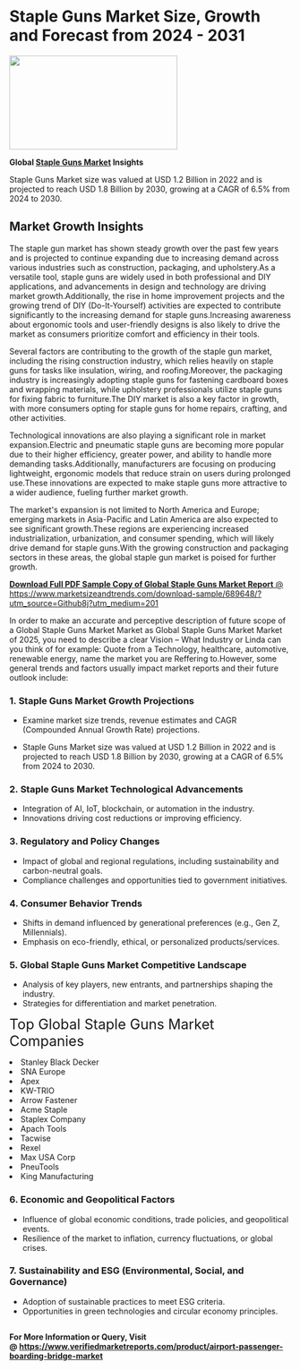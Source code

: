 <H1>Staple Guns Market Size, Growth and Forecast from 2024 - 2031</H1><img class="aligncenter size-medium wp-image-584254" src="https://thirdeyenews.in/wp-content/uploads/2024/09/Global-Market-Research-300x168.jpeg" alt="" width="300" height="168" /><p><strong>Global&nbsp;<a href="https://www.marketsizeandtrends.com/download-sample/689648/?utm_source=Github8j?utm_medium=201">Staple Guns Market</a> Insights</strong></p><p>Staple Guns Market size was valued at USD 1.2 Billion in 2022 and is projected to reach USD 1.8 Billion by 2030, growing at a CAGR of 6.5% from 2024 to 2030.</p><p><h2>Market Growth Insights</h2> <p>The staple gun market has shown steady growth over the past few years and is projected to continue expanding due to increasing demand across various industries such as construction, packaging, and upholstery.As a versatile tool, staple guns are widely used in both professional and DIY applications, and advancements in design and technology are driving market growth.Additionally, the rise in home improvement projects and the growing trend of DIY (Do-It-Yourself) activities are expected to contribute significantly to the increasing demand for staple guns.Increasing awareness about ergonomic tools and user-friendly designs is also likely to drive the market as consumers prioritize comfort and efficiency in their tools.</p> <p><a href="#"></a></p> <p>Several factors are contributing to the growth of the staple gun market, including the rising construction industry, which relies heavily on staple guns for tasks like insulation, wiring, and roofing.Moreover, the packaging industry is increasingly adopting staple guns for fastening cardboard boxes and wrapping materials, while upholstery professionals utilize staple guns for fixing fabric to furniture.The DIY market is also a key factor in growth, with more consumers opting for staple guns for home repairs, crafting, and other activities.</p> <p>Technological innovations are also playing a significant role in market expansion.Electric and pneumatic staple guns are becoming more popular due to their higher efficiency, greater power, and ability to handle more demanding tasks.Additionally, manufacturers are focusing on producing lightweight, ergonomic models that reduce strain on users during prolonged use.These innovations are expected to make staple guns more attractive to a wider audience, fueling further market growth.</p> <p>The market's expansion is not limited to North America and Europe; emerging markets in Asia-Pacific and Latin America are also expected to see significant growth.These regions are experiencing increased industrialization, urbanization, and consumer spending, which will likely drive demand for staple guns.With the growing construction and packaging sectors in these areas, the global staple gun market is poised for further growth.</p> <p><a href="#"></p><p><span class=""><strong>Download Full PDF Sample Copy of Global Staple Guns Market Report</strong> @ <a href="https://www.marketsizeandtrends.com/download-sample/689648/?utm_source=Github8j?utm_medium=201" target="_blank">https://www.marketsizeandtrends.com/download-sample/689648/?utm_source=Github8j?utm_medium=201</a></span></p><p>In order to make an accurate and perceptive description of future scope of a Global&nbsp;Staple Guns Market Market as Global&nbsp;Staple Guns Market Market of 2025, you need to describe a clear Vision &ndash; What Industry or Linda can you think of for example: Quote from a Technology, healthcare, automotive, renewable energy, name the market you are Reffering to.However, some general trends and factors usually impact market reports and their future outlook include:</p><h3>1.&nbsp;<strong>Staple Guns Market Growth Projections</strong></h3><ul><li>Examine market size trends, revenue estimates and CAGR (Compounded Annual Growth Rate) projections.</li><li><p>Staple Guns Market size was valued at USD 1.2 Billion in 2022 and is projected to reach USD 1.8 Billion by 2030, growing at a CAGR of 6.5% from 2024 to 2030.</p></li></ul><h3>2.&nbsp;<strong>Staple Guns Market Technological Advancements</strong></h3><ul><li>Integration of AI, IoT, blockchain, or automation in the industry.</li><li>Innovations driving cost reductions or improving efficiency.</li></ul><h3>3.&nbsp;<strong>Regulatory and Policy Changes</strong></h3><ul><li>Impact of global and regional regulations, including sustainability and carbon-neutral goals.</li><li>Compliance challenges and opportunities tied to government initiatives.</li></ul><h3>4.&nbsp;<strong>Consumer Behavior Trends</strong></h3><ul><li>Shifts in demand influenced by generational preferences (e.g., Gen Z, Millennials).</li><li>Emphasis on eco-friendly, ethical, or personalized products/services.</li></ul><h3>5.&nbsp;<strong>Global Staple Guns Market Competitive Landscape</strong></h3><ul><li>Analysis of key players, new entrants, and partnerships shaping the industry.</li><li>Strategies for differentiation and market penetration.</li></ul><p data-pm-slice="1 1 []"><span style="color: inherit; font-family: inherit; font-size: 25px;">Top Global Staple Guns Market Companies</span></p><div class="" data-test-id=""><p><li>Stanley Black Decker</li><li> SNA Europe</li><li> Apex</li><li> KW-TRIO</li><li> Arrow Fastener</li><li> Acme Staple</li><li> Staplex Company</li><li> Apach Tools</li><li> Tacwise</li><li> Rexel</li><li> Max USA Corp</li><li> PneuTools</li><li> King Manufacturing</li></p></div><h3>6.&nbsp;<strong>Economic and Geopolitical Factors</strong></h3><ul><li>Influence of global economic conditions, trade policies, and geopolitical events.</li><li>Resilience of the market to inflation, currency fluctuations, or global crises.</li></ul><h3>7.&nbsp;<strong>Sustainability and ESG (Environmental, Social, and Governance)</strong></h3><ul><li>Adoption of sustainable practices to meet ESG criteria.</li><li>Opportunities in green technologies and circular economy principles.</li></ul><h2><strong style="font-size: 14px;">For More Information or Query, Visit @&nbsp;</strong><a style="background-color: #ffffff; font-size: 14px;" href="https://www.marketsizeandtrends.com/report/staple-guns-market/" target="_blank">https://www.verifiedmarketreports.com/product/airport-passenger-boarding-bridge-market</a></h2>